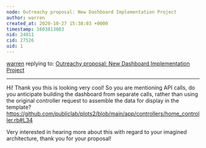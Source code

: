 ```yaml
---
node: Outreachy proposal: New Dashboard Implementation Project
author: warren
created_at: 2020-10-27 15:38:03 +0000
timestamp: 1603813083
nid: 24811
cid: 27526
uid: 1
---
```




[warren](../profile/warren) replying to: [Outreachy proposal: New Dashboard Implementation Project](../notes/shreeti_019/10-26-2020/outreachy-proposal-new-dashboard-implementation-project)

----
Hi! Thank you this is looking very cool! So you are mentioning API calls, do you anticipate building the dashboard from separate calls, rather than using the original controller request to assemble the data for display in the template? https://github.com/publiclab/plots2/blob/main/app/controllers/home_controller.rb#L34

Very interested in hearing more about this with regard to your imagined architecture, thank you for your proposal!